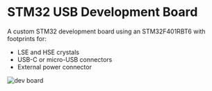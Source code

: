 # STM32 USB Development Board

A custom STM32 development board using an STM32F401RBT6 with footprints for:

- LSE and HSE crystals
- USB-C or micro-USB connectors
- External power connector

![dev board](STM32F401RBT6.png)
